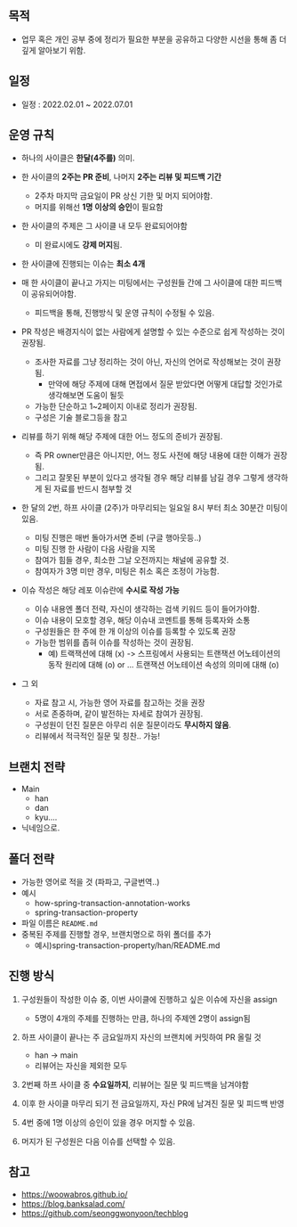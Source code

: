 ## 목적
- 업무 혹은 개인 공부 중에 정리가 필요한 부분을 공유하고 다양한 시선을 통해 좀 더 깊게 알아보기 위함. 

## 일정
- 일정 : 2022.02.01 ~ 2022.07.01

## 운영 규칙
- 하나의 사이클은 **한달(4주를)** 의미.
- 한 사이클의 **2주는 PR 준비**, 나머지 **2주는 리뷰 및 피드백 기간**
    - 2주차 마지막 금요일이 PR 상신 기한 및 머지 되어야함.
    - 머지를 위해선 **1명 이상의 승인**이 필요함
- 한 사이클의 주제은 그 사이클 내 모두 완료되어야함
    - 미 완료시에도 **강제 머지**됨.
- 한 사이클에 진행되는 이슈는 **최소 4개**
- 매 한 사이클이 끝나고 가지는 미팅에서는 구성원들 간에 그 사이클에 대한 피드백이 공유되어야함.
    - 피드백을 통해, 진행방식 및 운영 규칙이 수정될 수 있음.

- PR 작성은 배경지식이 없는 사람에게 설명할 수 있는 수준으로 쉽게 작성하는 것이 권장됨.
    - 조사한 자료를 그냥 정리하는 것이 아닌, 자신의 언어로 작성해보는 것이 권장됨.
        - 만약에 해당 주제에 대해 면접에서 질문 받았다면 어떻게 대답할 것인가로 생각해보면 도움이 될듯
    - 가능한 단순하고 1~2페이지 이내로 정리가 권장됨.
    - 구성은 기술 블로그등을 참고
- 리뷰를 하기 위해 해당 주제에 대한 어느 정도의 준비가 권장됨.
    - 즉 PR owner만큼은 아니지만, 어느 정도 사전에 해당 내용에 대한 이해가 권장됨.
    - 그리고 잘못된 부분이 있다고 생각될 경우 해당 리뷰를 남길 경우 그렇게 생각하게 된 자료를 반드시 첨부할 것
- 한 달의 2번, 하프 사이클 (2주)가 마무리되는 일요일 8시 부터 최소 30분간 미팅이 있음.
    - 미팅 진행은 매번 돌아가서면 준비 (구글 행아웃등..)
    - 미팅 진행 한 사람이 다음 사람을 지목
    - 참여가 힘들 경우, 최소한 그날 오전까지는 채널에 공유할 것.
    - 참여자가 3명 미만 경우, 미팅은 취소 혹은 조정이 가능함.
- 이슈 작성은 해당 레포 이슈란에 **수시로 작성 가능**
    - 이슈 내용엔 폴더 전략, 자신이 생각하는 검색 키워드 등이 들어가야함.
    - 이슈 내용이 모호할 경우, 해당 이슈내 코멘트를 통해 등록자와 소통
    - 구성원들은 한 주에 한 개 이상의 이슈를 등록할 수 있도록 권장
    - 가능한 범위를 좁혀 이슈를 작성하는 것이 권장됨.
        - 예) 트랙잭션에 대해 (x) -> 스프링에서 사용되는 트랜잭션 어노테이션의 동작 원리에 대해 (o) or ... 트랜잭션 어노테이션 속성의 의미에 대해 (o)


- 그 외
    - 자료 참고 시, 가능한 영어 자료를 참고하는 것을 권장
    - 서로 존중하며, 같이 발전하는 자세로 참여가 권장됨.
    - 구성원이 던진 질문은 아무리 쉬운 질문이라도 **무시하지 않음**.
    - 리뷰에서 적극적인 질문 및 칭찬.. 가능!

## 브랜치 전략
- Main
    - han
    - dan
    - kyu....
- 닉네임으로.

## 폴더 전략
- 가능한 영어로 적을 것 (파파고, 구글번역..)
- 예시
    - how-spring-transaction-annotation-works
    - spring-transaction-property
- 파일 이름은 `README.md`
- 중복된 주제를 진행할 경우, 브랜치명으로 하위 폴더를 추가
    - 예시)spring-transaction-property/han/README.md


## 진행 방식 
1. 구성원들이 작성한 이슈 중, 이번 사이클에 진행하고 싶은 이슈에 자신을 assign
    - 5명이 4개의 주제를 진행하는 만큼, 하나의 주제엔 2명이 assign됨

2. 하프 사이클이 끝나는 주 금요일까지 자신의 브랜치에 커밋하여 PR 올릴 것
    - han -> main 
    - 리뷰어는 자신을 제외한 모두

3. 2번째 하프 사이클 중 **수요일까지**, 리뷰어는 질문 및 피드백을 남겨야함
4. 이후 한 사이클 마무리 되기 전 금요일까지, 자신 PR에 남겨진 질문 및 피드백 반영

5. 4번 중에 1명 이상의 승인이 있을 경우 머지할 수 있음.

6. 머지가 된 구성원은 다음 이슈를 선택할 수 있음.


## 참고
- https://woowabros.github.io/
- https://blog.banksalad.com/
- https://github.com/seonggwonyoon/techblog
